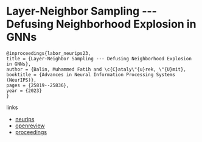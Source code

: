 # Layer-Neighbor Sampling --- Defusing Neighborhood Explosion in GNNs

```
@inproceedings{labor_neurips23,
title = {Layer-Neighbor Sampling --- Defusing Neighborhood Explosion in GNNs},
author = {Balin, Muhammed Fatih and \c{C}ataly\"{u}rek, \"{U}mit},
booktitle = {Advances in Neural Information Processing Systems (NeurIPS)},
pages = {25819--25836},
year = {2023}
}
```

links
- [neurips](https://nips.cc/Conferences/2023/Schedule?showEvent=71999)
- [openreview](https://openreview.net/forum?id=Kd5W4JRsfV)
- [proceedings](https://papers.nips.cc//paper_files/paper/2023/hash/51f9036d5e7ae822da8f6d4adda1fb39-Abstract-Conference.html)

